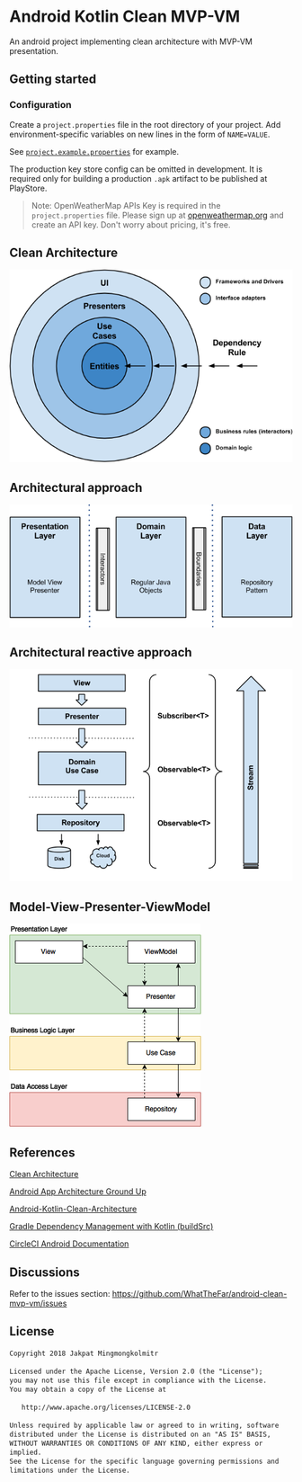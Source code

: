 # Android Kotlin Clean MVP-VM

An android project implementing clean architecture with MVP-VM presentation.

## Getting started

### Configuration

Create a `project.properties` file in the root directory of your project. Add
environment-specific variables on new lines in the form of `NAME=VALUE`.

See [`project.example.properties`](https://github.com/WhatTheFar/android-clean-mvp-vm/blob/master/project.example.properties) for example.

The production key store config can be omitted in development. It is required only for building a production `.apk` artifact to be published at PlayStore.

> Note: OpenWeatherMap APIs Key is required in the `project.properties` file. Please sign up at [openweathermap.org](https://openweathermap.org) and create an API key. Don't worry about pricing, it's free.

## Clean Architecture

![Clean Architecture](sample_images/clean_architecture.png)

## Architectural approach

![Clean Architecture Layers](sample_images/clean_architecture_layers.png)

## Architectural reactive approach

![Clean Architecture Layers Details](sample_images/clean_architecture_layers_details.png)

## Model-View-Presenter-ViewModel

![MVP-VM](sample_images/mvp-vm.png)

## References

[Clean Architecture](https://8thlight.com/blog/uncle-bob/2012/08/13/the-clean-architecture.html)

[Android App Architecture Ground Up](https://android.jlelse.eu/android-app-architecture-ground-up-d634eda1f21d)

[Android-Kotlin-Clean-Architecture](https://github.com/sanogueralorenzo/Android-Kotlin-Clean-Architecture)

[Gradle Dependency Management with Kotlin (buildSrc)](https://proandroiddev.com/gradle-dependency-management-with-kotlin-94eed4df9a28)

[CircleCI Android Documentation](https://circleci.com/docs/2.0/language-android/)

## Discussions

Refer to the issues section: https://github.com/WhatTheFar/android-clean-mvp-vm/issues

## License

    Copyright 2018 Jakpat Mingmongkolmitr

    Licensed under the Apache License, Version 2.0 (the "License");
    you may not use this file except in compliance with the License.
    You may obtain a copy of the License at

       http://www.apache.org/licenses/LICENSE-2.0

    Unless required by applicable law or agreed to in writing, software
    distributed under the License is distributed on an "AS IS" BASIS,
    WITHOUT WARRANTIES OR CONDITIONS OF ANY KIND, either express or implied.
    See the License for the specific language governing permissions and
    limitations under the License.
